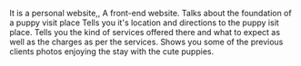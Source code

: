 It is a personal website,,
A front-end website.
Talks about the foundation of a puppy visit place
Tells you it's location and directions to the puppy isit place.
Tells you the kind of services offered there and what to expect as well as the charges as per the services.
Shows you some of the previous clients photos enjoying the stay with the cute puppies.
